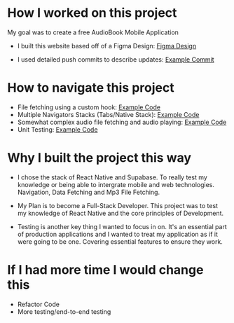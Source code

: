 # How I worked on this project

My goal was to create a free AudioBook Mobile Application

- I built this website based off of a Figma Design: <a href="https://www.figma.com/community/file/1148855963126865475" target="_blank">Figma Design</a>

- I used detailed push commits to describe updates: [Example Commit](https://github.com/SilahicAmil/Read-a-Book/commit/069e9f95dfd339402caf6838e94ec4e5d9f44149)

# How to navigate this project

- File fetching using a custom hook: [Example Code](https://github.com/SilahicAmil/Read-a-Book/blob/main/hooks/useFetchData.js)
- Multiple Navigators Stacks (Tabs/Native Stack): [Example Code](https://github.com/SilahicAmil/Read-a-Book/blob/main/navigation/TabNavigation.js)
- Somewhat complex audio file fetching and audio playing: [Example Code](https://github.com/SilahicAmil/Read-a-Book/blob/main/screens/AudioPlayerScreen.js)
- Unit Testing: [Example Code](https://github.com/SilahicAmil/Read-a-Book)

# Why I built the project this way

- I chose the stack of React Native and Supabase. To really test my knowledge or being able to intergrate mobile and web technologies. Navigation, Data Fetching and Mp3 File Fetching.

- My Plan is to become a Full-Stack Developer. This project was to test my knowledge of React Native and the core principles of Development.

- Testing is another key thing I wanted to focus in on. It's an essential part of production applications and I wanted to treat my application as if it were going to be one. Covering essential features to ensure they work.

# If I had more time I would change this

- Refactor Code
- More testing/end-to-end testing
